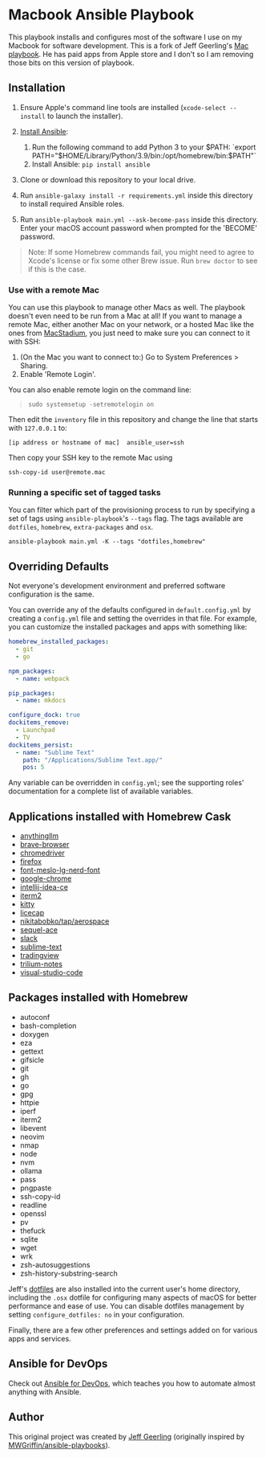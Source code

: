 # Macbook Ansible Playbook
This playbook installs and configures most of the software I use on my Macbook for software development. This is a fork of Jeff Geerling's [Mac playbook](https://github.com/geerlingguy/mac-dev-playbook). He has paid apps from Apple store and I don't so I am removing those bits on this version of playbook.

## Installation

  1. Ensure Apple's command line tools are installed (`xcode-select --install` to launch the installer).
  2. [Install Ansible](https://docs.ansible.com/ansible/latest/installation_guide/index.html):

     1. Run the following command to add Python 3 to your $PATH: `export PATH="$HOME/Library/Python/3.9/bin:/opt/homebrew/bin:$PATH"`
     1. Install Ansible: `pip install ansible`

  3. Clone or download this repository to your local drive.
  4. Run `ansible-galaxy install -r requirements.yml` inside this directory to install required Ansible roles.
  5. Run `ansible-playbook main.yml --ask-become-pass` inside this directory. Enter your macOS account password when prompted for the 'BECOME' password.

> Note: If some Homebrew commands fail, you might need to agree to Xcode's license or fix some other Brew issue. Run `brew doctor` to see if this is the case.

### Use with a remote Mac

You can use this playbook to manage other Macs as well. The playbook doesn't even need to be run from a Mac at all! If you want to manage a remote Mac, either another Mac on your network, or a hosted Mac like the ones from [MacStadium](https://www.macstadium.com), you just need to make sure you can connect to it with SSH:

  1. (On the Mac you want to connect to:) Go to System Preferences > Sharing.
  2. Enable 'Remote Login'.

You can also enable remote login on the command line:

>     sudo systemsetup -setremotelogin on

Then edit the `inventory` file in this repository and change the line that starts with `127.0.0.1` to:

```
[ip address or hostname of mac]  ansible_user=ssh
```

Then copy your SSH key to the remote Mac using 
```
ssh-copy-id user@remote.mac
```

### Running a specific set of tagged tasks

You can filter which part of the provisioning process to run by specifying a set of tags using `ansible-playbook`'s `--tags` flag. The tags available are `dotfiles`, `homebrew`, `extra-packages` and `osx`.

    ansible-playbook main.yml -K --tags "dotfiles,homebrew"

## Overriding Defaults

Not everyone's development environment and preferred software configuration is the same.

You can override any of the defaults configured in `default.config.yml` by creating a `config.yml` file and setting the overrides in that file. For example, you can customize the installed packages and apps with something like:

```yaml
homebrew_installed_packages:
  - git
  - go

npm_packages:
  - name: webpack

pip_packages:
  - name: mkdocs

configure_dock: true
dockitems_remove:
  - Launchpad
  - TV
dockitems_persist:
  - name: "Sublime Text"
    path: "/Applications/Sublime Text.app/"
    pos: 5
```

Any variable can be overridden in `config.yml`; see the supporting roles' documentation for a complete list of available variables.

## Applications installed with Homebrew Cask

  - [anythingllm](https://anythingllm.com/)
  - [brave-browser](https://brave.com/)
  - [chromedriver](https://sites.google.com/chromium.org/driver/)
  - [firefox](https://www.mozilla.org/en-US/firefox/new/)
  - [font-meslo-lg-nerd-font](https://github.com/ryanoasis/nerd-fonts)
  - [google-chrome](https://www.google.com/chrome/)
  - [intellij-idea-ce](https://www.jetbrains.com/idea/)
  - [iterm2](https://iterm2.com/)
  - [kitty](https://github.com/kovidgoyal/kitty)
  - [licecap](http://www.cockos.com/licecap/)
  - [nikitabobko/tap/aerospace](https://github.com/nikitabobko/AeroSpace)
  - [sequel-ace](https://github.com/Sequel-Ace/Sequel-Ace)
  - [slack](https://slack.com/)
  - [sublime-text](https://www.sublimetext.com/)
  - [tradingview](https://www.tradingview.com/desktop/)
  - [trilium-notes](https://github.com/zadam/trilium)
  - [visual-studio-code](https://code.visualstudio.com/)

## Packages installed with Homebrew

  - autoconf
  - bash-completion
  - doxygen
  - eza
  - gettext
  - gifsicle
  - git
  - gh
  - go
  - gpg
  - httpie
  - iperf
  - iterm2
  - libevent
  - neovim
  - nmap
  - node
  - nvm
  - ollama
  - pass
  - pngpaste
  - ssh-copy-id
  - readline
  - openssl
  - pv
  - thefuck
  - sqlite
  - wget
  - wrk
  - zsh-autosuggestions
  - zsh-history-substring-search

Jeff's [dotfiles](https://github.com/geerlingguy/dotfiles) are also installed into the current user's home directory, including the `.osx` dotfile for configuring many aspects of macOS for better performance and ease of use. You can disable dotfiles management by setting `configure_dotfiles: no` in your configuration.

Finally, there are a few other preferences and settings added on for various apps and services.

## Ansible for DevOps

Check out [Ansible for DevOps](https://www.ansiblefordevops.com/), which teaches you how to automate almost anything with Ansible.

## Author

This original project was created by [Jeff Geerling](https://www.jeffgeerling.com/) (originally inspired by [MWGriffin/ansible-playbooks](https://github.com/MWGriffin/ansible-playbooks)).

[badge-gh-actions]: https://github.com/geerlingguy/mac-dev-playbook/actions/workflows/ci.yml/badge.svg
[link-gh-actions]: https://github.com/geerlingguy/mac-dev-playbook/actions/workflows/ci.yml
